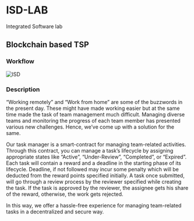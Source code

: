 # ISD-LAB
Integrated Software lab

## Blockchain based TSP

### Workflow

![ISD](https://user-images.githubusercontent.com/22838732/65394126-42b5d300-dda7-11e9-8b09-b5dba26ab286.jpeg)


### Description

“Working remotely” and “Work from home” are some of the buzzwords in the present day. These might have made working easier but at the same time made the task of team management much difficult. Managing diverse teams and monitoring the progress of each team member has presented various new challenges. Hence, we’ve come up with a solution for the same.

Our task manager is a smart-contract for managing team-related activities. Through this contract, you can manage a task’s lifecycle by assigning appropriate states like “Active”, “Under-Review”, “Completed”, or “Expired”. Each task will contain a reward and a deadline in the starting phase of its lifecycle. Deadline, if not followed may incur some penalty which will be deducted from the reward points specified initially. A task once submitted, will go through a review process by the reviewer specified while creating the task. If the task is approved by the reviewer, the assignee gets his share of the reward, otherwise, the work gets rejected. 

In this way, we offer a hassle-free experience for managing team-related tasks in a decentralized and secure way. 
